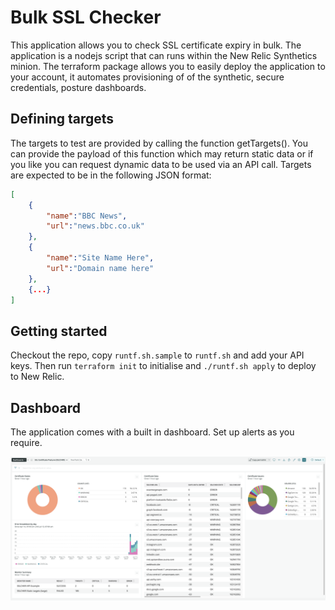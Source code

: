 # Bulk SSL Checker

This application allows you to check SSL certificate expiry in bulk. The application is a nodejs script that can runs within the New Relic Synthetics minion. The terraform package allows you to easily deploy the application to your account, it automates provisioning of of the synthetic, secure credentials, posture dashboards.

## Defining targets
The targets to test are provided by calling the function getTargets(). You can provide the payload of this function which may return static data or if you like you can request dynamic data to be used via an API call. Targets are expected to be in the following JSON format:

```json
[
    {
        "name":"BBC News",
        "url":"news.bbc.co.uk"
    },
    {
        "name":"Site Name Here",
        "url":"Domain name here"
    },
    {...}
]
```

## Getting started

Checkout the repo, copy `runtf.sh.sample` to `runtf.sh` and add your API keys. Then run `terraform init` to initialise and `./runtf.sh apply` to deploy to New Relic.

## Dashboard

The application comes with a built in dashboard. Set up alerts as you require.

![dashboard-example](dashboard.png)